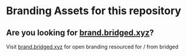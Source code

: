 # Branding Assets for this repository

## Are you looking for [brand.bridged.xyz](https://brand.bridged.xyz)?

Visit [brand.bridged.xyz](https://brand.bridged.xyz) for open branding resourced for / from bridged

